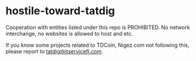 # hostile-toward-tatdig

Cooperation with entities listed under this repo is PROHIBITED.
No network interchange, no websites is allowed to host and etc.

If you know some projects related to TDCoin, Nigez.com not following this, please report to tatdig@itservicefl.com.
